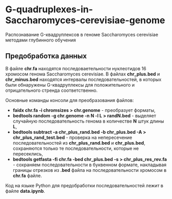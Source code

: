 # G-quadruplexes-in-Saccharomyces-cerevisiae-genome
Распознавание G-квадруплексов в геноме Saccharomyces cerevisiae методами глубинного обучения

## Предобработка данных
В файле **chr.fa** находятся последоваетельности нуклеотидов 16 хромосом генома Saccharomyces cerevisiae.
В файлах **chr_plus.bed** и **chr_minus.bed** находятся интервалы последовательностей, в которых были обнаружены G-квадруплексы для положительного и отрицательного стренда соответственно.

Основные команды консоли для преобразования файлов: 

* **faidx chr.fa -i chromsizes > chr.genome** - преобразует форматы,
* **bedtools random -g chr.genome -n N -l L > randN.bed** - выделяет случайную последовательность генома в количестве **N** штук длины **L**,
* **bedtools subtract -a chr_plus_rand.bed -b chr_plus.bed -A > chr_plus_rand_test.bed** - проверка на непересечение последовательностей из **chr_plus_rand.bed** и **chr_plus.bed**, сохраняются только те последовательности, которые не пересеклись,
* **bedtools getfasta -fi chr.fa -bed chr_plus.bed -s > chr_plus_res_rev.fa** - сохраняем последовательности в буквенном формате, накладывая границы отрезков из **.bed** файла на последовательности хромосом в **chr.fa** файле.

Код на языке Python для предобработки последовательностей лежит в файле **data.ipynb**.
